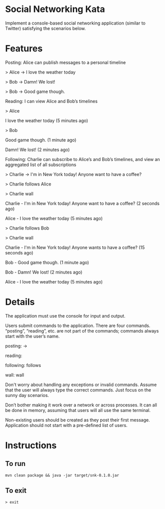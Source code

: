 Social Networking Kata
======================

Implement a console-based social networking application (similar to Twitter) satisfying the scenarios below.

Features
========
Posting: Alice can publish messages to a personal timeline

\> Alice -> I love the weather today

\> Bob -> Damn! We lost!

\> Bob -> Good game though.

Reading: I can view Alice and Bob’s timelines

\> Alice

I love the weather today (5 minutes ago)

\> Bob

Good game though. (1 minute ago)

Damn! We lost! (2 minutes ago)

Following: Charlie can subscribe to Alice’s and Bob’s timelines, and view an aggregated list of all subscriptions

\> Charlie -> I'm in New York today! Anyone want to have a coffee?

\> Charlie follows Alice

\> Charlie wall

Charlie - I'm in New York today! Anyone want to have a coffee? (2 seconds ago)

Alice - I love the weather today (5 minutes ago)

\> Charlie follows Bob

\> Charlie wall

Charlie - I'm in New York today! Anyone wants to have a coffee? (15 seconds ago)

Bob - Good game though. (1 minute ago)

Bob - Damn! We lost! (2 minutes ago)

Alice - I love the weather today (5 minutes ago)

Details
=======
The application must use the console for input and output.

Users submit commands to the application. There are four commands. “posting”, “reading”, etc. are not part of the commands; commands always start with the user’s name.

posting: <user name> -> <message>

reading: <user name>

following: <user name> follows <another user>

wall: <user name> wall

Don't worry about handling any exceptions or invalid commands. Assume that the user will always type the correct commands. Just focus on the sunny day scenarios.

Don’t bother making it work over a network or across processes. It can all be done in memory, assuming that users will all use the same terminal.

Non-existing users should be created as they post their first message. Application should not start with a pre-defined list of users.

Instructions
============

##  To run

    mvn clean package && java -jar target/snk-0.1.0.jar

##  To exit

    > exit

